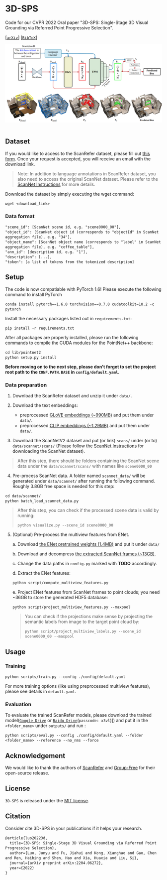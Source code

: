# 3D-SPS
Code for our CVPR 2022 Oral paper "3D-SPS: Single-Stage 3D Visual Grounding via Referred Point Progressive Selection".

[[`arXiv`](https://arxiv.org/pdf/2204.06272.pdf)] [[`BibTeX`](##Citation)]

<div align="center">
  <img src="docs/framework.png"/>
</div><br/>

## Dataset

If you would like to access to the ScanRefer dataset, please fill out [this form](https://forms.gle/aLtzXN12DsYDMSXX6). Once your request is accepted, you will receive an email with the download link.

> Note: In addition to language annotations in ScanRefer dataset, you also need to access the original ScanNet dataset. Please refer to the [ScanNet Instructions](data/scannet/README.md) for more details.

Download the dataset by simply executing the wget command:
```shell
wget <download_link>
```

### Data format
```
"scene_id": [ScanNet scene id, e.g. "scene0000_00"],
"object_id": [ScanNet object id (corresponds to "objectId" in ScanNet aggregation file), e.g. "34"],
"object_name": [ScanNet object name (corresponds to "label" in ScanNet aggregation file), e.g. "coffee_table"],
"ann_id": [description id, e.g. "1"],
"description": [...],
"token": [a list of tokens from the tokenized description]
```

## Setup

The code is now compatiable with PyTorch 1.6! Please execute the following command to install PyTorch

```shell
conda install pytorch==1.6.0 torchvision==0.7.0 cudatoolkit=10.2 -c pytorch
```

Install the necessary packages listed out in `requirements.txt`:
```shell
pip install -r requirements.txt
```
After all packages are properly installed, please run the following commands to compile the CUDA modules for the PointNet++ backbone:
```shell
cd lib/pointnet2
python setup.py install
```
__Before moving on to the next step, please don't forget to set the project root path to the `CONF.PATH.BASE` in `config/default.yaml`.__

### Data preparation
1. Download the ScanRefer dataset and unzip it under `data/`. 
2. Download the text embeddings:
    * preprocessed [GLoVE embeddings (~990MB)](http://kaldir.vc.in.tum.de/glove.p) and put them under `data/`.
    * preprocessed [CLIP embeddings (~1.29MB)](https://github.com/openai/CLIP/blob/main/clip/bpe_simple_vocab_16e6.txt.gz) and put them under `data/`.

3. Download the ScanNetV2 dataset and put (or link) `scans/` under (or to) `data/scannet/scans/` (Please follow the [ScanNet Instructions](data/scannet/README.md) for downloading the ScanNet dataset).
> After this step, there should be folders containing the ScanNet scene data under the `data/scannet/scans/` with names like `scene0000_00`
4. Pre-process ScanNet data. A folder named `scannet_data/` will be generated under `data/scannet/` after running the following command. Roughly 3.8GB free space is needed for this step:
```shell
cd data/scannet/
python batch_load_scannet_data.py
```
> After this step, you can check if the processed scene data is valid by running:
> ```shell
> python visualize.py --scene_id scene0000_00
> ```
<!-- 5. (Optional) Download the preprocessed [multiview features (~36GB)](http://kaldir.vc.in.tum.de/enet_feats.hdf5) and put it under `data/scannet/scannet_data/`. -->
5. (Optional) Pre-process the multiview features from ENet. 

    a. Download [the ENet pretrained weights (1.4MB)](http://kaldir.vc.in.tum.de/ScanRefer/scannetv2_enet.pth) and put it under `data/`
    
    b. Download and decompress [the extracted ScanNet frames (~13GB)](http://kaldir.vc.in.tum.de/3dsis/scannet_train_images.zip).

    c. Change the data paths in `config.py` marked with __TODO__ accordingly.

    d. Extract the ENet features:
    ```shell
    python script/compute_multiview_features.py
    ```

    e. Project ENet features from ScanNet frames to point clouds; you need ~36GB to store the generated HDF5 database:
    ```shell
    python script/project_multiview_features.py --maxpool
    ```
    > You can check if the projections make sense by projecting the semantic labels from image to the target point cloud by:
    > ```shell
    > python script/project_multiview_labels.py --scene_id scene0000_00 --maxpool
    > ```

## Usage
### Training

```shell
python scripts/train.py --config ./config/default.yaml
```
For more training options (like using preprocessed multiview features), please see details in `default.yaml`.

### Evaluation
To evaluate the trained ScanRefer models, please download the trained model([`Google Drive`](https://drive.google.com/drive/folders/1hJOdcd75LPqrib94ciFn0ENFbFaF9Z49?usp=sharing) or [`Baidu Drive`](https://pan.baidu.com/s/1OhJrSLl72z5cweGRLr-fIQ?pwd=x3vl)(`passcode: x3vl`)]) and put it in the `<folder_name>` under `outputs/` and run :
```shell
python scripts/eval.py --config ./config/default.yaml --folder <folder_name> --reference --no_nms --force
```

## Acknowledgement
We would like to thank the authors of [ScanRefer](https://github.com/daveredrum/ScanRefer) and [Group-Free](https://github.com/zeliu98/Group-Free-3D) for their open-source release.

## License
`3D-SPS` is released under the [MIT license](LICENSE).

## Citation

Consider cite 3D-SPS in your publications if it helps your research.

```
@article{luo20223d,
  title={3D-SPS: Single-Stage 3D Visual Grounding via Referred Point Progressive Selection},
  author={Luo, Junyu and Fu, Jiahui and Kong, Xianghao and Gao, Chen and Ren, Haibing and Shen, Hao and Xia, Huaxia and Liu, Si},
  journal={arXiv preprint arXiv:2204.06272},
  year={2022}
}
```